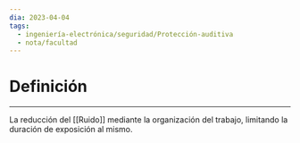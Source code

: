 ```yaml
---
dia: 2023-04-04
tags:
  - ingeniería-electrónica/seguridad/Protección-auditiva
  - nota/facultad
---
```

# Definición
---
La reducción del [[Ruido]] mediante la organización del trabajo, limitando la duración de exposición al mismo.